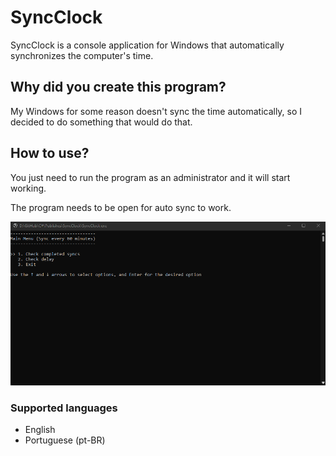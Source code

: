 # SyncClock
SyncClock is a console application for Windows that automatically synchronizes 
the computer's time.

## Why did you create this program?
My Windows for some reason doesn't sync the time automatically, so I decided to do 
something that would do that.

## How to use?
You just need to run the program as an administrator and it will start working.

The program needs to be open for auto sync to work.

![Main menu image](images/main-menu.png?raw=true)

### Supported languages
* English
* Portuguese (pt-BR)